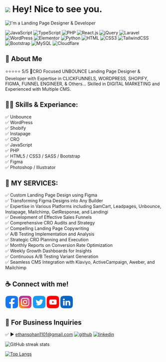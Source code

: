 <h1><img src="https://emojis.slackmojis.com/emojis/images/1531849430/4246/blob-sunglasses.gif?1531849430" width="30"/> Hey! Nice to see you.</h1> 

![I'm a Landing Page Designer & Developer](https://media.licdn.com/dms/image/D5616AQFAEDB3PZeqDg/profile-displaybackgroundimage-shrink_350_1400/0/1680045262165?e=1716422400&v=beta&t=mXD5o_CbjpQFNnKn-U2F8XJ4BePUJ4J4cjOZDPzgQxE)

![JavaScript](https://img.shields.io/badge/JavaScript-F7DF1E?style=flat-square&logo=javascript&logoColor=black)
![TypeScript](https://img.shields.io/badge/TypeScript-007ACC?style=flat-square&logo=typescript&logoColor=white)
![PHP](https://img.shields.io/badge/PHP-777BB4?style=flat-square&logo=php&logoColor=white)
![React.js](https://img.shields.io/badge/React.js-0081CB?style=flat-square&logo=react&logoColor=61DAFB)
![jQuery](https://img.shields.io/badge/jQuery-0769AD?style=flat-square&logo=jquery&logoColor=white)
![Laravel](https://img.shields.io/badge/Laravel-FF2D20?style=flat-square&logo=laravel&logoColor=white)
![WordPress](https://img.shields.io/badge/Wordpress-21759B?style=flat-square&logo=wordpress&logoColor=white)
![Elementor](https://img.shields.io/badge/Elementor-9146FF?style=flat-square&logo=elementor&logoColor=white)
![Python](https://img.shields.io/badge/Python-3776AB?style=flat-square&logo=python&logoColor=white)
![HTML](https://img.shields.io/badge/HTML5-E34F26?style=flat-square&logo=html5&logoColor=white)
![CSS3](https://img.shields.io/badge/CSS3-1572B6?style=flat-square&logo=css3&logoColor=white)
![TailwindCSS](https://img.shields.io/badge/Tailwind_CSS-38B2AC?style=flat-square&logo=tailwind-css&logoColor=white)
![Bootstrap](https://img.shields.io/badge/Bootstrap-563D7C?style=flat-square&logo=bootstrap&logoColor=white)
![MySQL](https://img.shields.io/badge/MySQL-005C84?style=flat-square&logo=mysql&logoColor=white)
![Cloudflare](https://img.shields.io/badge/Cloudflare-F38020?style=flat-square&logo=Cloudflare&logoColor=white)


## 🚀 About Me
⭐⭐⭐⭐⭐ 5/5 🚀CRO Focused UNBOUNCE Landing Page Designer & Developer with Expertise in CLICKFUNNELS, WORDPRESS, SHOPIFY, FIGMA, FUNNEL ENGINEER, & Others... Skilled in DIGITAL MARKETING and Experienced with Multiple CMS.

## 👨‍💻 Skills & Experiance: 
✅ Unbounce <br>
✅ WordPress <br> 
✅ Shobify <br>
✅ Instapage <br>
✅ CRO <br>
✅ JavaScript <br>
✅ PHP <br>
✅ HTML5 / CSS3 / SASS / Bootstrap <br>
✅ Figma <br>
✅ Photoshop / Illustrator <br>

## 🚀 MY SERVICES:
✅ Custom Landing Page Design using Figma <br>
✅ Transforming Figma Designs into Any Builder <br>
✅ Expertise in Various Platforms including SamCart, Leadpages, Unbounce, Instapage, Mailchimp, GetResponse, and Landingi <br>
✅ Development of Effective Sales Funnels <br>
✅ Comprehensive CRO Audits and Strategy <br>
✅ Compelling Landing Page Copywriting <br>
✅ A/B Testing Implementation and Analysis <br>
✅ Strategic CRO Planning and Execution <br>
✅ Monthly Reports on Conversion Rate Optimization <br>
✅ Weekly Growth Dashboards for Insights <br> 
✅ Continuous A/B Testing Variant Generation <br>
✅ Seamless CMS Integration with Klaviyo, ActiveCampaign, Aweber, and Mailchimp <br>

## ☕ Connect with me!
[<img src='https://github.com/shovoalways/shovoalways/blob/main/img/facebook.png?raw=true' alt='facebook' height='40'>](https://www.facebook.com/shovoalways)  [<img src='https://github.com/shovoalways/shovoalways/blob/main/img/instagram.png?raw=true' alt='instagram' height='40'>](https://www.instagram.com/shovoalways/)  [<img src='https://github.com/shovoalways/shovoalways/blob/main/img/twitter.png?raw=true' alt='twitter' height='40'>](https://twitter.com/shovoalways)  [<img src='https://github.com/shovoalways/shovoalways/blob/main/img/youtube.png?raw=true' alt='YouTube' height='40'>](https://www.youtube.com/@ProcoderBD)  [<img src='https://github.com/shovoalways/shovoalways/blob/main/img/linkedin.png?raw=true' alt='linkedin' height='40'>](https://www.linkedin.com/in/shovoalways/)  

## 📧 For Business Inquiries 
✅  ► ethansohan1101@gmail.com
[<img src='https://cdn.jsdelivr.net/npm/simple-icons@3.0.1/icons/github.svg' alt='github' height='40'>](https://github.com/ethansohan)  [<img src='https://cdn.jsdelivr.net/npm/simple-icons@3.0.1/icons/linkedin.svg' alt='linkedin' height='40'>](https://www.linkedin.com/in/https://www.linkedin.com/in/ethansohan//)  

![GitHub streak stats](https://streak-stats.demolab.com/?user=ethansohan)  

[![Top Langs](https://github-readme-stats.vercel.app/api/top-langs/?username=ethansohan)](https://github.com/anuraghazra/github-readme-stats)
